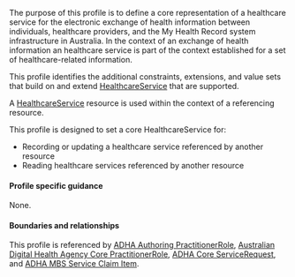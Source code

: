 The purpose of this profile is to define a core representation of a healthcare service for the electronic exchange of health information between individuals, healthcare providers, and the My Health Record system infrastructure in Australia.
In the context of an exchange of health information an healthcare service is part of the context established for a set of healthcare-related information.

This profile identifies the additional constraints, extensions, and value sets that build on and extend [HealthcareService](http://hl7.org/fhir/R4/healthcareservice.html) that are supported. 

A [HealthcareService](http://hl7.org/fhir/R4/healthcareservice.html) resource is used within the context of a referencing resource. 

This profile is designed to set a core HealthcareService for:
* Recording or updating a healthcare service referenced by another resource
* Reading healthcare services referenced by another resource


#### Profile specific guidance
None.


#### Boundaries and relationships
This profile is referenced by 
[ADHA Authoring PractitionerRole](StructureDefinition-dh-practitionerrole-author-1.html),
[Australian Digital Health Agency Core PractitionerRole](StructureDefinition-dh-practitionerrole-core-1.html), 
[ADHA Core ServiceRequest](StructureDefinition-dh-servicerequest-core-1.html), and
[ADHA MBS Service Claim Item](StructureDefinition-dh-servicerequest-mbs-claim-1.html).
